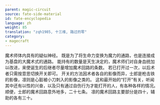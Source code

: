 ```yaml
---
parent: magic-circuit
source: fate-side-material
id: fate-encyclopedia
language: zh
weight: 85
translation: "zqh1985, 十三维, 路过的零"
category:
- magecraft
---
```


魔术师体内具有的疑似神经。
既是为了将生命力变换为魔力的通路，也是连接成为基盘的大魔术式的通路。
能持有的数量是天生决定的，魔术师们对自身血统加以改进，来使诞生的后继者尽量增加魔术回路的条数。
若已打开过一次，以后术者只需按意思切换开关即可。
开关的方法因术者各自的影像而异，士郎是枪击铁的影像，凛则是心脏被小刀刺入的影像之类的。
这和最开始的“打开”有关，听闻其中还有以性的兴奋，以及只有通过自伤行为才能打开的人，有各种各样的情况。
顺便，士郎的魔术回路意外地多，二十七条。
凛的魔术回路主要部分是四十，辅助的各有三十。
